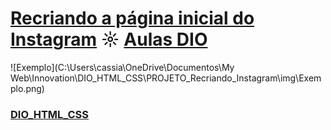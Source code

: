 # [Recriando a página inicial do Instagram](https://github.com/kakanew/DIO_HTML_CSS/tree/master/PROJETO_Recriando_Pagina_Instagram) ☼ [Aulas DIO](https://web.digitalinnovation.one/lab/recriando-a-pagina-inicial-do-instagram/learning/35838848-f99e-473c-9201-816d046ebf12)

![Exemplo](C:\Users\cassia\OneDrive\Documentos\My Web\Innovation\DIO_HTML_CSS\PROJETO_Recriando_Instagram\img\Exemplo.png)

### [DIO_HTML_CSS](https://github.com/kakanew/DIO_HTML_CSS)

